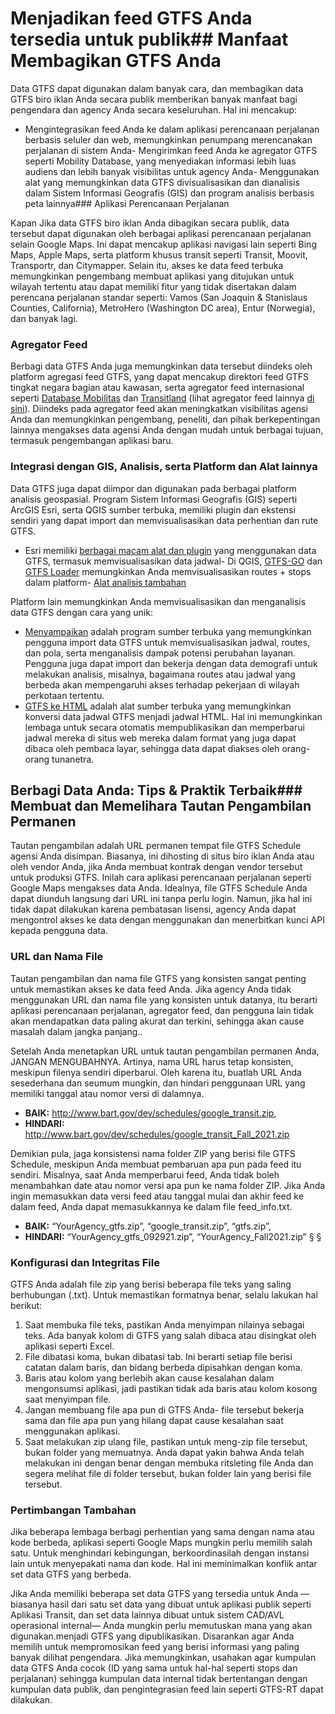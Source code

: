 # Menjadikan feed GTFS Anda tersedia untuk publik## Manfaat Membagikan GTFS Anda 
 
 Data GTFS dapat digunakan dalam banyak cara, dan membagikan data GTFS biro iklan Anda secara publik memberikan banyak manfaat bagi pengendara dan agency Anda secara keseluruhan. Hal ini mencakup: 
 
 - Mengintegrasikan feed Anda ke dalam aplikasi perencanaan perjalanan berbasis seluler dan web, memungkinkan penumpang merencanakan perjalanan di sistem Anda- Mengirimkan feed Anda ke agregator GTFS seperti Mobility Database, yang menyediakan informasi lebih luas audiens dan lebih banyak visibilitas untuk agency Anda- Menggunakan alat yang memungkinkan data GTFS divisualisasikan dan dianalisis dalam Sistem Informasi Geografis (GIS) dan program analisis berbasis peta lainnya### Aplikasi Perencanaan Perjalanan 
 
 Kapan Jika data GTFS biro iklan Anda dibagikan secara publik, data tersebut dapat digunakan oleh berbagai aplikasi perencanaan perjalanan selain Google Maps. Ini dapat mencakup aplikasi navigasi lain seperti Bing Maps, Apple Maps, serta platform khusus transit seperti Transit, Moovit, Transportr, dan Citymapper. Selain itu, akses ke data feed terbuka memungkinkan pengembang membuat aplikasi yang ditujukan untuk wilayah tertentu atau dapat memiliki fitur yang tidak disertakan dalam perencana perjalanan standar seperti: Vamos (San Joaquin &amp; Stanislaus Counties, California), MetroHero (Washington DC area), Entur (Norwegia), dan banyak lagi. 
 
### Agregator Feed 
 
 Berbagi data GTFS Anda juga memungkinkan data tersebut diindeks oleh platform agregasi feed GTFS, yang dapat mencakup direktori feed GTFS tingkat negara bagian atau kawasan, serta agregator feed internasional seperti [Database Mobilitas](https://database.mobilitydata.org/) dan [Transitland](https://www.transit.land/) (lihat agregator feed lainnya [di sini](../../resources/data)). Diindeks pada agregator feed akan meningkatkan visibilitas agensi Anda dan memungkinkan pengembang, peneliti, dan pihak berkepentingan lainnya mengakses data agensi Anda dengan mudah untuk berbagai tujuan, termasuk pengembangan aplikasi baru. 
 
### Integrasi dengan GIS, Analisis, serta Platform dan Alat lainnya 
 
 Data GTFS juga dapat diimpor dan digunakan pada berbagai platform analisis geospasial. Program Sistem Informasi Geografis (GIS) seperti ArcGIS Esri, serta QGIS sumber terbuka, memiliki plugin dan ekstensi sendiri yang dapat import dan memvisualisasikan data perhentian dan rute GTFS. 
 
 - Esri memiliki [berbagai macam alat dan plugin](https://github.com/Esri/public-transit-tools) yang menggunakan data GTFS, termasuk memvisualisasikan data jadwal- Di QGIS, [GTFS-GO](https://plugins.qgis.org/plugins/GTFS-GO-master/) dan [GTFS Loader](https://plugins.qgis.org/plugins/GTFS_Loader/) memungkinkan Anda memvisualisasikan routes + stops dalam platform- [Alat analisis tambahan](../../resources/agency-tools) 
 
 Platform lain memungkinkan Anda memvisualisasikan dan menganalisis data GTFS dengan cara yang unik: 
 
 - [Menyampaikan](https://conveyal.com/) adalah program sumber terbuka yang memungkinkan pengguna import data GTFS untuk memvisualisasikan jadwal, routes, dan pola, serta menganalisis dampak potensi perubahan layanan. Pengguna juga dapat import dan bekerja dengan data demografi untuk melakukan analisis, misalnya, bagaimana routes atau jadwal yang berbeda akan mempengaruhi akses terhadap pekerjaan di wilayah perkotaan tertentu. 
 - [GTFS ke HTML](https://gtfstohtml.com/) adalah alat sumber terbuka yang memungkinkan konversi data jadwal GTFS menjadi jadwal HTML. Hal ini memungkinkan lembaga untuk secara otomatis mempublikasikan dan memperbarui jadwal mereka di situs web mereka dalam format yang juga dapat dibaca oleh pembaca layar, sehingga data dapat diakses oleh orang-orang tunanetra. 
 
## Berbagi Data Anda: Tips &amp; Praktik Terbaik### Membuat dan Memelihara Tautan Pengambilan Permanen 
 
 Tautan pengambilan adalah URL permanen tempat file GTFS Schedule agensi Anda disimpan. Biasanya, ini dihosting di situs biro iklan Anda atau oleh vendor Anda, jika Anda membuat kontrak dengan vendor tersebut untuk produksi GTFS. Inilah cara aplikasi perencanaan perjalanan seperti Google Maps mengakses data Anda. Idealnya, file GTFS Schedule Anda dapat diunduh langsung dari URL ini tanpa perlu login. Namun, jika hal ini tidak dapat dilakukan karena pembatasan lisensi, agency Anda dapat mengontrol akses ke data dengan menggunakan dan menerbitkan kunci API kepada pengguna data. 
 
### URL dan Nama File 
 
 Tautan pengambilan dan nama file GTFS yang konsisten sangat penting untuk memastikan akses ke data feed Anda. Jika agency Anda tidak menggunakan URL dan nama file yang konsisten untuk datanya, itu berarti aplikasi perencanaan perjalanan, agregator feed, dan pengguna lain tidak akan mendapatkan data paling akurat dan terkini, sehingga akan cause masalah dalam jangka panjang..
 
 Setelah Anda menetapkan URL untuk tautan pengambilan permanen Anda, JANGAN MENGUBAHNYA. Artinya, nama URL harus tetap konsisten, meskipun filenya sendiri diperbarui. Oleh karena itu, buatlah URL Anda sesederhana dan seumum mungkin, dan hindari penggunaan URL yang memiliki tanggal atau nomor versi di dalamnya. 
 
 - **BAIK:** http://www.bart.gov/dev/schedules/google_transit.zip, 
 - **HINDARI:** http://www.bart.gov/dev/schedules/google_transit_Fall_2021.zip 
 
 Demikian pula, jaga konsistensi nama folder ZIP yang berisi file GTFS Schedule, meskipun Anda membuat pembaruan apa pun pada feed itu sendiri. Misalnya, saat Anda memperbarui feed, Anda tidak boleh menambahkan date atau nomor versi apa pun ke nama folder ZIP. Jika Anda ingin memasukkan data versi feed atau tanggal mulai dan akhir feed ke dalam feed, Anda dapat memasukkannya ke dalam file feed_info.txt. 
 
 - **BAIK:** “YourAgency_gtfs.zip”, “google_transit.zip”, “gtfs.zip”, 
 - **HINDARI:** “YourAgency_gtfs_092921.zip”, “YourAgency_Fall2021.zip” § § 
 
### Konfigurasi dan Integritas File 
 
 GTFS Anda adalah file zip yang berisi beberapa file teks yang saling berhubungan (.txt). Untuk memastikan formatnya benar, selalu lakukan hal berikut: 
 
 1. Saat membuka file teks, pastikan Anda menyimpan nilainya sebagai teks. Ada banyak kolom di GTFS yang salah dibaca atau disingkat oleh aplikasi seperti Excel. 
 2. File dibatasi koma, bukan dibatasi tab. Ini berarti setiap file berisi catatan dalam baris, dan bidang berbeda dipisahkan dengan koma. 
 3. Baris atau kolom yang berlebih akan cause kesalahan dalam mengonsumsi aplikasi, jadi pastikan tidak ada baris atau kolom kosong saat menyimpan file. 
 4. Jangan membuang file apa pun di GTFS Anda- file tersebut bekerja sama dan file apa pun yang hilang dapat cause kesalahan saat menggunakan aplikasi. 
 5. Saat melakukan zip ulang file, pastikan untuk meng-zip file tersebut, bukan folder yang memuatnya. Anda dapat yakin bahwa Anda telah melakukan ini dengan benar dengan membuka ritsleting file Anda dan segera melihat file di folder tersebut, bukan folder lain yang berisi file tersebut. 
 
 
### Pertimbangan Tambahan 
 
 Jika beberapa lembaga berbagi perhentian yang sama dengan nama atau kode berbeda, aplikasi seperti Google Maps mungkin perlu memilih salah satu. Untuk menghindari kebingungan, berkoordinasilah dengan instansi lain untuk menyepakati nama dan kode. Hal ini meminimalkan konflik antar set data GTFS yang berbeda. 
 
 Jika Anda memiliki beberapa set data GTFS yang tersedia untuk Anda —biasanya hasil dari satu set data yang dibuat untuk aplikasi publik seperti Aplikasi Transit, dan set data lainnya dibuat untuk sistem CAD/AVL operasional internal— Anda mungkin perlu memutuskan mana yang akan digunakan.menjadi GTFS yang dipublikasikan. Disarankan agar Anda memilih untuk mempromosikan feed yang berisi informasi yang paling banyak dilihat pengendara. Jika memungkinkan, usahakan agar kumpulan data GTFS Anda cocok (ID yang sama untuk hal-hal seperti stops dan perjalanan) sehingga kumpulan data internal tidak bertentangan dengan kumpulan data publik, dan pengintegrasian feed lain seperti GTFS-RT dapat dilakukan. 
 

